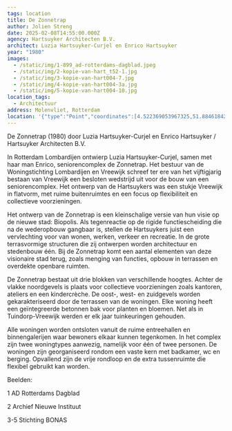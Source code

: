 ```yaml
---
tags: location
title: De Zonnetrap
author: Jolien Streng
date: 2025-02-08T14:55:00.000Z
agency: Hartsuyker Architecten B.V.
architect: Luzia Hartsuyker-Curjel en Enrico Hartsuyker
year: "1980"
images:
  - /static/img/1-899_ad-rotterdams-dagblad.jpeg
  - /static/img/2-kopie-van-hart_t52-1.jpg
  - /static/img/3-kopie-van-hart004-7.jpg
  - /static/img/4-kopie-van-hart004-3a.jpg
  - /static/img/5-kopie-van-hart004-10.jpg
location_tags:
  - Architectuur
address: Molenvliet, Rotterdam
location: '{"type":"Point","coordinates":[4.522369053967325,51.884618426391064]}'
---
```

De Zonnetrap (1980) door Luzia Hartsuyker-Curjel en Enrico Hartsuyker / Hartsuyker Architecten B.V.

In Rotterdam Lombardijen ontwierp Luzia Hartsuyker-Curjel, samen met haar man Enrico, seniorencomplex de Zonnetrap. Het bestuur van de Woningstichting Lombardijen en Vreewijk schreef ter ere van het vijftigjarig bestaan van Vreewijk een besloten wedstrijd uit voor de bouw van een seniorencomplex. Het ontwerp van de Hartsuykers was een stukje Vreewijk in flatvorm, met ruime buitenruimtes en een focus op flexibiliteit en collectieve voorzieningen.

Het ontwerp van de Zonnetrap is een kleinschalige versie van hun visie op de nieuwe stad: Biopolis. Als tegenreactie op de rigide functiescheiding die na de wederopbouw gangbaar is, stellen de Hartsuykers juist een vervlechting voor van wonen, werken, verkeer en recreatie. In de grote terrasvormige structuren die zij ontwerpen worden architectuur en stedenbouw één. Bij de Zonnetrap komt een aantal elementen van deze visionaire stad terug, zoals menging van functies, opbouw in terrassen en overdekte openbare ruimten.

De Zonnetrap bestaat uit drie blokken van verschillende hoogtes. Achter de vlakke noordgevels is plaats voor collectieve voorzieningen zoals kantoren, ateliers en een kindercrèche. De oost-, west- en zuidgevels worden gekarakteriseerd door de terrassen van de woningen. Elke woning heeft een geïntegreerde betonnen bak voor planten en bloemen. Net als in Tuindorp-Vreewijk werden er elk jaar tuinkeuringen gehouden.

Alle woningen worden ontsloten vanuit de ruime entreehallen en binnengalerijen waar bewoners elkaar kunnen tegenkomen. In het complex zijn twee woningtypes aanwezig, namelijk voor één of twee personen. De woningen zijn georganiseerd rondom een vaste kern met badkamer, wc en berging. Opvallend zijn de vrije rondloop en de extra tussenruimte die flexibel gebruikt kan worden.

Beelden:

1 AD Rotterdams Dagblad

2 Archief Nieuwe Instituut

3-5 Stichting BONAS
